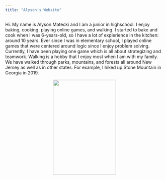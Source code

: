 ```yaml
---
title: "Alyson's Website"
---
```

Hi. My name is Alyson Matecki and I am a junior in highschool. I enjoy baking, cooking, playing online games, and walking. I started to bake and cook when I was 6-years-old, so I have a lot of expierience in the kitchen: around 10 years. Ever since I was in elementary school, I played online games that were centered around logic since I enjoy problem solving. Currently, I have been playing one game which is all about strategizing and teamwork. Walking is a hobby that I enjoy most when I am with my family. We have walked through parks, mountains, and forests all around New Jersey as well as in other states. For example, I hiked up Stone Mountain in Georgia in 2019. 
<p align="center">
  <img width="200" height="300" src="https://user-images.githubusercontent.com/84041082/119523762-05a79e00-bd4b-11eb-9f5c-f9f28bbc4dcb.jpg">
</p>

